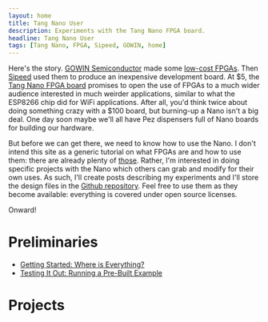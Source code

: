 ```yaml
---
layout: home
title: Tang Nano User
description: Experiments with the Tang Nano FPGA board.
headline: Tang Nano User
tags: [Tang Nano, FPGA, Sipeed, GOWIN, home]
---
```


<p></p>

Here's the story.
[GOWIN Semiconductor](https://www.gowinsemi.com/en/) made some [low-cost FPGAs](https://www.gowinsemi.com/en/product/detail/2/).
Then [Sipeed](https://www.sipeed.com/) used them to produce an inexpensive development board.
At $5, the [Tang Nano FPGA board](https://www.cnx-software.com/2019/10/15/5-tang-nano-fpga-board-gowin-gw1n-littlebee-fpga/)
promises to open the use of FPGAs to a much
wider audience interested in much weirder applications, similar to what the ESP8266 chip did for WiFi applications.
After all, you'd think twice about doing something crazy with a $100 board,
but burning-up a Nano isn't a big deal.
One day soon maybe we'll all have Pez dispensers full of Nano boards
for building our hardware.

But before we can get there, we need to know how to use the Nano.
I don't intend this site as a generic tutorial on what FPGAs are and how to use them: there are
already plenty of [those](http://www.xess.com/static/media/appnotes/FpgasNowWhatBook.pdf).
Rather, I'm interested in doing specific projects with the Nano which others can
grab and modify for their own uses.
As such, I'll create posts describing my experiments and I'll store
the design files in the [Github repository](https://www.github.com/xesscorp/tang_nano_user).
Feel free to use them as they become available: everything is covered under open source licenses.

Onward!

Preliminaries
================

* [Getting Started: Where is Everything?]({{site.url}}/getting_started)
* [Testing It Out: Running a Pre-Built Example]({{site.url}}/testing_it_out)

Projects
================

